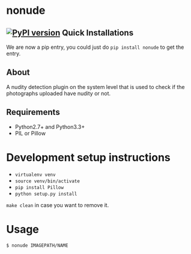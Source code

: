 nonude
=======
[![PyPI version](https://badge.fury.io/py/nonude.svg)](http://badge.fury.io/py/nonude)
Quick Installations
-------------------
We are now a pip entry, you could just do `pip install nonude` to get the entry.

About
-----
A nudity detection plugin on the system level that is used to check if the photographs uploaded have nudity or not.

Requirements
------------
* Python2.7+ and Python3.3+
* PIL or Pillow

Development setup instructions
==============================
* `virtualenv venv`
* `source venv/bin/activate`
* `pip install Pillow`
* `python setup.py install`

`make clean` in case you want to remove it.

Usage
=====
`$ nonude IMAGEPATH/NAME`
